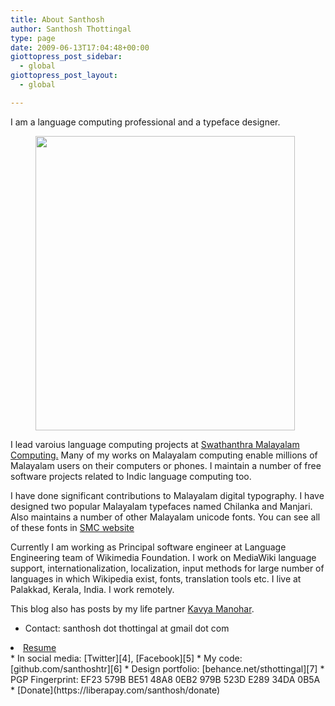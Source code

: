 ```yaml
---
title: About Santhosh
author: Santhosh Thottingal
type: page
date: 2009-06-13T17:04:48+00:00
giottopress_post_sidebar:
  - global
giottopress_post_layout:
  - global

---
```

I am a language computing professional and a typeface designer.

<div class="wp-block-image">
  <figure class="alignright is-resized"><img src="/wp-content/uploads/2019/02/Santhosh2019Feb10-Cropped-900x1024.jpg" alt="" class="wp-image-1586" width="415" height="471" srcset="/wp-content/uploads/2019/02/Santhosh2019Feb10-Cropped-900x1024.jpg 900w, /wp-content/uploads/2019/02/Santhosh2019Feb10-Cropped-264x300.jpg 264w, /wp-content/uploads/2019/02/Santhosh2019Feb10-Cropped-768x874.jpg 768w, /wp-content/uploads/2019/02/Santhosh2019Feb10-Cropped-1088x1238.jpg 1088w" sizes="(max-width: 415px) 100vw, 415px" /></figure>
</div>

I lead varoius language computing projects at [Swathanthra Malayalam Computing.][1] Many of my works on Malayalam computing enable millions of Malayalam users on their computers or phones. I maintain a number of free software projects related to Indic language computing too.

I have done significant contributions to Malayalam digital typography. I have designed two popular Malayalam typefaces named Chilanka and Manjari. Also maintains a number of other Malayalam unicode fonts. You can see all of these fonts in [SMC website][2]

Currently I am working as Principal software engineer at&nbsp;Language Engineering team of Wikimedia Foundation. I work on MediaWiki language support, internationalization, localization, input methods for large number of languages in which Wikipedia exist, fonts, translation tools etc. I live at Palakkad, Kerala, India. I work remotely.

This blog also has posts by my life partner [Kavya Manohar][3].

  * Contact:&nbsp;santhosh dot thottingal&nbsp;at gmail dot com
<li style="text-align: left;">
  <a href="http://thottingal.in/documents/SanthoshResume2017.pdf" target="_blank" rel="noopener">Resume</a>
</li>
  * In social media: [Twitter][4], [Facebook][5]
  * My code: [github.com/santhoshtr][6]
  * Design portfolio:&nbsp;[behance.net/sthottingal][7]
  * PGP Fingerprint: EF23 579B BE51 48A8 0EB2 979B 523D E289 34DA 0B5A
  * [Donate](https://liberapay.com/santhosh/donate)

 [1]: http://smc.org.in
 [2]: https://smc.org.in/fonts/
 [3]: http://thottingal.in/page/about-kavya/
 [4]: https://twitter.com/santhoshtr
 [5]: https://www.facebook.com/santhosh.thottingal
 [6]: http://github.com/santhoshtr
 [7]: https://behance.net/sthottingal
